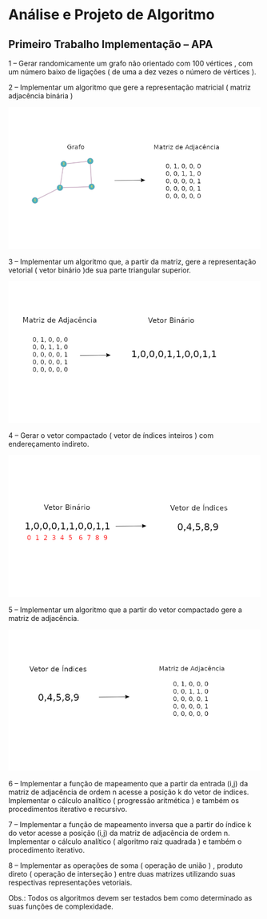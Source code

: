 # Análise e Projeto de Algoritmo

## Primeiro Trabalho Implementação – APA

1 – Gerar randomicamente um grafo não orientado com 100 vértices , com um número baixo
de ligações ( de uma a dez vezes o número de vértices ).

2 – Implementar um algoritmo que gere a representação matricial ( matriz adjacência binária )

![Matriz de Adjacência](assets/matrix.png)

3 – Implementar um algoritmo que, a partir da matriz, gere a representação vetorial ( vetor
binário )de sua parte triangular superior.

![Vetor Binário](assets/vector.png)

4 – Gerar o vetor compactado ( vetor de índices inteiros ) com endereçamento indireto.

![Vetor de Índices](assets/index-vector.png)

5 – Implementar um algoritmo que a partir do vetor compactado gere a matriz de adjacência.

![Transformação de Vetor de Índice em Matriz de Adjacência](assets/reverse.png)

6 – Implementar a função de mapeamento que a partir da entrada (i,j) da matriz de adjacência
de ordem n acesse a posição k do vetor de índices. Implementar o cálculo analítico (
progressão aritmética ) e também os procedimentos iterativo e recursivo.

7 – Implementar a função de mapeamento inversa que a partir do índice k do vetor acesse a
posição (i,j) da matriz de adjacência de ordem n. Implementar o cálculo analítico ( algoritmo
raiz quadrada ) e também o procedimento iterativo.

8 – Implementar as operações de soma ( operação de união ) , produto direto ( operação de
interseção ) entre duas matrizes utilizando suas respectivas representações vetoriais.

Obs.: Todos os algoritmos devem ser testados bem como determinado as suas funções de
complexidade.
